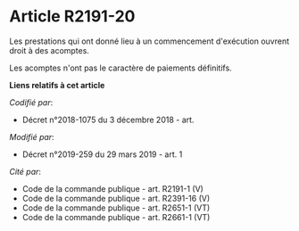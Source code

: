# Article R2191-20

Les prestations qui ont donné lieu à un commencement d'exécution ouvrent droit à des acomptes.

Les acomptes n'ont pas le caractère de paiements définitifs.

**Liens relatifs à cet article**

_Codifié par_:

  - Décret n°2018-1075 du 3 décembre 2018 - art.

_Modifié par_:

  - Décret n°2019-259 du 29 mars 2019 - art. 1

_Cité par_:

  - Code de la commande publique - art. R2191-1 (V)
  - Code de la commande publique - art. R2391-16 (V)
  - Code de la commande publique - art. R2651-1 (VT)
  - Code de la commande publique - art. R2661-1 (VT)
